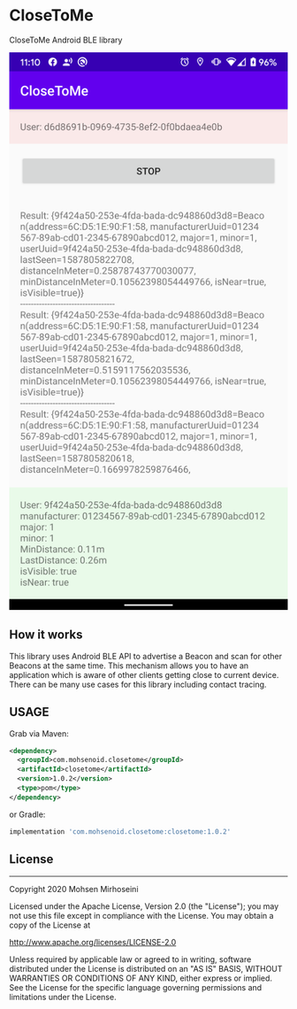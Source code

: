 # CloseToMe
CloseToMe Android BLE library

![screenshot](/screenshot.png)

## How it works
This library uses Android BLE API to advertise a Beacon and scan for other Beacons at the same time.
This mechanism allows you to have an application which is aware of other clients getting close to current device.
There can be many use cases for this library including contact tracing. 

## USAGE

Grab via Maven:
```xml
<dependency>
  <groupId>com.mohsenoid.closetome</groupId>
  <artifactId>closetome</artifactId>
  <version>1.0.2</version>
  <type>pom</type>
</dependency>
```
or Gradle:
```groovy
implementation 'com.mohsenoid.closetome:closetome:1.0.2'
```

## License
-------

Copyright 2020 Mohsen Mirhoseini

Licensed under the Apache License, Version 2.0 (the "License");
you may not use this file except in compliance with the License.
You may obtain a copy of the License at

   http://www.apache.org/licenses/LICENSE-2.0

Unless required by applicable law or agreed to in writing, software
distributed under the License is distributed on an "AS IS" BASIS,
WITHOUT WARRANTIES OR CONDITIONS OF ANY KIND, either express or implied.
See the License for the specific language governing permissions and
limitations under the License.
    

